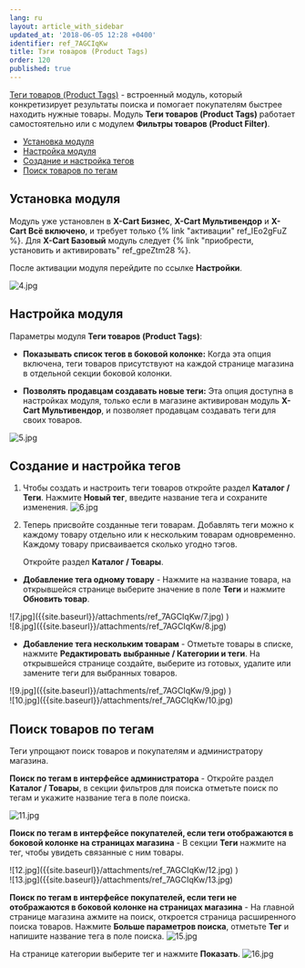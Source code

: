 ```yaml
---
lang: ru
layout: article_with_sidebar
updated_at: '2018-06-05 12:28 +0400'
identifier: ref_7AGCIqKw
title: Тэги товаров (Product Tags)
order: 120
published: true
---
```

[Теги товаров (Product Tags)](https://market.x-cart.com/addons/product-tags.html "Product Tags") - встроенный модуль, который конкретизирует результаты поиска и помогает покупателям быстрее находить нужные товары. Модуль **Теги товаров (Product Tags)** работает самостоятельно или с модулем **Фильтры товаров (Product Filter)**. 

*   [Установка модуля](#установка-модуля)
*   [Настройка модуля](#настройка-модуля)
*   [Создание и настройка тегов](#создание-и-настройка-тегов)
*   [Поиск товаров по тегам](#поиск-товаров-по-тегам)

## Установка модуля

Модуль уже установлен в **X-Cart Бизнес**, **X-Cart Мультивендор** и **X-Cart Всё включено**, и требует только {% link "активации" ref_IEo2gFuZ %}. Для **X-Cart Базовый** модуль следует {% link "приобрести, установить и активировать" ref_gpeZtm28 %}. 

После активации модуля перейдите по ссылке **Настройки**.

![4.jpg]({{site.baseurl}}/attachments/ref_7AGCIqKw/4.jpg)

## Настройка модуля

Параметры модуля **Теги товаров (Product Tags)**:

 - **Показывать список тегов в боковой колонке:** Когда эта опция включена, теги товаров присутствуют на каждой странице магазина в отдельной секции боковой колонки.

 - **Позволять продавцам создавать новые теги:** Эта опция доступна в настройках модуля, только если в магазине активирован модуль **X-Cart Мультивендор**, и позволяет продавцам создавать теги для своих товаров. 

![5.jpg]({{site.baseurl}}/attachments/ref_7AGCIqKw/5.jpg)

## Создание и настройка тегов

1. Чтобы создать и настроить теги товаров откройте раздел **Каталог / Теги**.
Нажмите **Новый тег**, введите название тега и сохраните изменения.
![6.jpg]({{site.baseurl}}/attachments/ref_7AGCIqKw/6.jpg)
2. Теперь присвойте созданные теги товарам. Добавлять теги можно к каждому товару отдельно или к нескольким товарам одновременно. Каждому товару присваивается сколько угодно тэгов.

    Откройте раздел **Каталог / Товары**.

* **Добавление тега одному товару** - Нажмите на название товара, на открывшейся странице выберите значение в поле **Теги** и нажмите **Обновить товар**. 
  
<div class="ui stackable two column grid">
  <div class="column" markdown="span">![7.jpg]({{site.baseurl}}/attachments/ref_7AGCIqKw/7.jpg)
)</div>
  <div class="column" markdown="span">![8.jpg]({{site.baseurl}}/attachments/ref_7AGCIqKw/8.jpg)
</div>
</div>
  
* **Добавление тега нескольким товарам** - Отметьте товары в списке, нажмите **Редактировать выбранные / Категории и теги**. На открывшейся странице создайте, выберите из готовых, удалите или замените теги для выбранных товаров.
  
<div class="ui stackable two column grid">
  <div class="column" markdown="span">![9.jpg]({{site.baseurl}}/attachments/ref_7AGCIqKw/9.jpg)
)</div>
  <div class="column" markdown="span">![10.jpg]({{site.baseurl}}/attachments/ref_7AGCIqKw/10.jpg)
</div>
</div>
    
## Поиск товаров по тегам
  
Теги упрощают поиск товаров и покупателям и администратору магазина.

**Поиск по тегам в интерфейсе администратора** - Откройте раздел **Каталог / Товары**, в секции фильтров для поиска отметьте поиск по тегам и укажите название тега в поле поиска.

![11.jpg]({{site.baseurl}}/attachments/ref_7AGCIqKw/11.jpg)

**Поиск по тегам в интерфейсе покупателей, если теги отображаются в боковой колонке на страницах магазина** - В секции **Теги** нажмите на тег, чтобы увидеть связанные с ним товары.

<div class="ui stackable two column grid">
  <div class="column" markdown="span">![12.jpg]({{site.baseurl}}/attachments/ref_7AGCIqKw/12.jpg)
)</div>
  <div class="column" markdown="span">![13.jpg]({{site.baseurl}}/attachments/ref_7AGCIqKw/13.jpg)
</div>
</div>

**Поиск по тегам в интерфейсе покупателей, если теги не отображаются в боковой колонке на страницах магазина** - На главной странице магазина ажмите на поиск, откроется страница расширенного поиска товаров. Нажмите **Больше параметров поиска**, отметьте **Тег** и напишите название тега в поле поиска. 
![15.jpg]({{site.baseurl}}/attachments/ref_7AGCIqKw/15.jpg)

На странице категории выберите тег и нажмите **Показать**. 
![16.jpg]({{site.baseurl}}/attachments/ref_7AGCIqKw/16.jpg)
